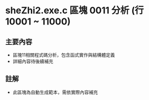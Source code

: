 # sheZhi2.exe.c 區塊 0011 分析 (行 10001 ~ 11000)

## 主要內容
- 區塊11相關程式碼分析，包含函式實作與結構體定義
- 詳細內容待後續補充

## 註解
- 此區塊為自動生成範本，需依實際內容補充
